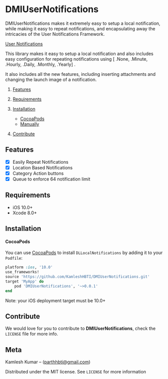 # DMIUserNotifications
DMIUserNotifications makes it extremely easy to setup a local notification, while making it easy to repeat notifications, and encapsulating away the intricacies of the User Notifications Framework.

[User Notifications](https://developer.apple.com/reference/usernotifications)

This library makes it easy to setup a local notification and also includes easy configuration for repeating notifications using [ .None, .Minute, .Hourly, .Daily, .Monthly, .Yearly] .

It also includes all the new features, including inserting attachments and changing the launch image of a notification.

1. [Features](#features)
2. [Requirements](#requirements)
3. [Installation](#installation)
    - [CocoaPods](#cocoapods)
    - [Manually](#manually)

4. [Contribute](#contribute)

## Features

- [x] Easily Repeat Notifications
- [x] Location Based Notifications
- [x] Category Action buttons
- [x] Queue to enforce 64 notification limit

## Requirements

- iOS 10.0+
- Xcode 8.0+

## Installation

#### CocoaPods
You can use [CocoaPods](http://cocoapods.org/) to install `DLLocalNotifications` by adding it to your `Podfile`:

```ruby
platform :ios, '10.0'
use_frameworks!
source 'https://github.com/KamleshHBTI/DMIUserNotifications.git'
target 'MyApp' do
	pod 'DMIUserNotifications', '~>0.0.1'
end
```


Note: your iOS deployment target must be 10.0+

## Contribute

We would love for you to contribute to **DMIUserNotifications**, check the ``LICENSE`` file for more info.

## Meta

Kamlesh Kumar – (parthhbti@gmail.com)

Distributed under the MIT license. See ``LICENSE`` for more information
